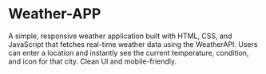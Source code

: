 # Weather-APP
A simple, responsive weather application built with HTML, CSS, and JavaScript that fetches real-time weather data using the WeatherAPI. Users can enter a location and instantly see the current temperature, condition, and icon for that city. Clean UI and mobile-friendly.
